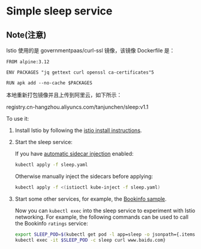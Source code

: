 # Simple sleep service

## Note(注意)

Istio 使用的是 governmentpaas/curl-ssl 镜像，该镜像 Dockerfile 是：

```
FROM alpine:3.12

ENV PACKAGES "jq gettext curl openssl ca-certificates"5

RUN apk add --no-cache $PACKAGES
```

本地重新打包镜像并且上传到阿里云，如下所示：

registry.cn-hangzhou.aliyuncs.com/tanjunchen/sleep:v1.1

To use it:

1. Install Istio by following the [istio install instructions](https://istio.io/docs/setup/).

1. Start the sleep service:

    If you have [automatic sidecar injection](https://istio.io/docs/setup/additional-setup/sidecar-injection/#automatic-sidecar-injection) enabled:

    ```bash
    kubectl apply -f sleep.yaml
    ```

    Otherwise manually inject the sidecars before applying:

    ```bash
    kubectl apply -f <(istioctl kube-inject -f sleep.yaml)
    ```

1. Start some other services, for example, the [Bookinfo sample](https://istio.io/docs/examples/bookinfo/).

    Now you can `kubectl exec` into the sleep service to experiment with Istio networking.
    For example, the following commands can be used to call the Bookinfo `ratings` service:

    ```bash
    export SLEEP_POD=$(kubectl get pod -l app=sleep -o jsonpath={.items..metadata.name})
    kubectl exec -it $SLEEP_POD -c sleep curl www.baidu.com}
    ```